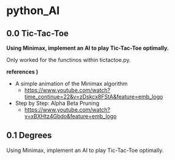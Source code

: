 # python_AI

## 0.0 Tic-Tac-Toe
<b>Using Minimax, implement an AI to play Tic-Tac-Toe optimally.</b>

Only worked for the functinos within tictactoe.py.

<b> references ) </b>
- A simple animation of the Minimax algorithm
  -  https://www.youtube.com/watch?time_continue=22&v=zDskcx8FStA&feature=emb_logo
- Step by Step: Alpha Beta Pruning
  -  https://www.youtube.com/watch?v=xBXHtz4Gbdo&feature=emb_logo

## 0.1 Degrees
Using Minimax, implement an AI to play Tic-Tac-Toe optimally.


